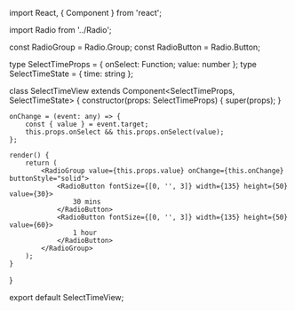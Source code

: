 import React, { Component } from 'react';

import Radio from '../Radio';

const RadioGroup = Radio.Group;
const RadioButton = Radio.Button;

type SelectTimeProps = { onSelect: Function; value: number };
type SelectTimeState = { time: string };

class SelectTimeView extends Component<SelectTimeProps, SelectTimeState> {
    constructor(props: SelectTimeProps) {
        super(props);
    }

    onChange = (event: any) => {
        const { value } = event.target;
        this.props.onSelect && this.props.onSelect(value);
    };

    render() {
        return (
            <RadioGroup value={this.props.value} onChange={this.onChange} buttonStyle="solid">
                <RadioButton fontSize={[0, '', 3]} width={135} height={50} value={30}>
                    30 mins
                </RadioButton>
                <RadioButton fontSize={[0, '', 3]} width={135} height={50} value={60}>
                    1 hour
                </RadioButton>
            </RadioGroup>
        );
    }
}

export default SelectTimeView;
